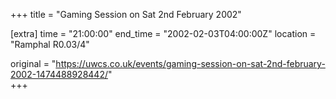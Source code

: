 +++
title = "Gaming Session on Sat 2nd February 2002"

[extra]
time = "21:00:00"
end_time = "2002-02-03T04:00:00Z"
location = "Ramphal R0.03/4"

original = "https://uwcs.co.uk/events/gaming-session-on-sat-2nd-february-2002-1474488928442/"    
+++



